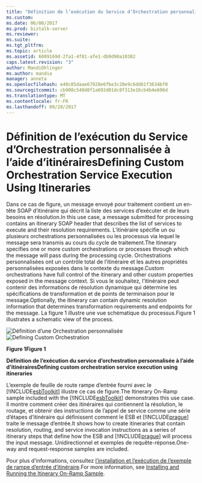 ```yaml
---
title: "Définition de l’exécution du Service d’Orchestration personnalisée à l’aide d’itinéraires | Documents Microsoft"
ms.custom: 
ms.date: 06/08/2017
ms.prod: biztalk-server
ms.reviewer: 
ms.suite: 
ms.tgt_pltfrm: 
ms.topic: article
ms.assetid: 6089169d-2fa1-4f81-afe1-db9d90a10382
caps.latest.revision: "3"
author: MandiOhlinger
ms.author: mandia
manager: anneta
ms.openlocfilehash: e40c85daae67928e6fbe3c20e9c6dd61f3634bf0
ms.sourcegitcommit: cb908c540d8f1a692d01dc8f313e16cb4b4e696d
ms.translationtype: MT
ms.contentlocale: fr-FR
ms.lasthandoff: 09/20/2017
---
```

# <a name="defining-custom-orchestration-service-execution-using-itineraries"></a><span data-ttu-id="fe457-102">Définition de l’exécution du Service d’Orchestration personnalisée à l’aide d’itinéraires</span><span class="sxs-lookup"><span data-stu-id="fe457-102">Defining Custom Orchestration Service Execution Using Itineraries</span></span>
<span data-ttu-id="fe457-103">Dans ce cas de figure, un message envoyé pour traitement contient un en-tête SOAP d’itinéraire qui décrit la liste des services d’exécuter et de leurs besoins en résolution.</span><span class="sxs-lookup"><span data-stu-id="fe457-103">In this use case, a message submitted for processing contains an itinerary SOAP header that describes the list of services to execute and their resolution requirements.</span></span> <span data-ttu-id="fe457-104">L’itinéraire spécifie un ou plusieurs orchestrations personnalisées ou les processus via lequel le message sera transmis au cours du cycle de traitement.</span><span class="sxs-lookup"><span data-stu-id="fe457-104">The itinerary specifies one or more custom orchestrations or processes through which the message will pass during the processing cycle.</span></span> <span data-ttu-id="fe457-105">Orchestrations personnalisées ont un contrôle total de l’itinéraire et les autres propriétés personnalisées exposées dans le contexte du message.</span><span class="sxs-lookup"><span data-stu-id="fe457-105">Custom orchestrations have full control of the itinerary and other custom properties exposed in the message context.</span></span> <span data-ttu-id="fe457-106">Si vous le souhaitez, l’itinéraire peut contenir des informations de résolution dynamique qui détermine les spécifications de transformation et de points de terminaison pour le message.</span><span class="sxs-lookup"><span data-stu-id="fe457-106">Optionally, the itinerary can contain dynamic resolution information that determines transformation requirements and endpoints for the message.</span></span> <span data-ttu-id="fe457-107">La figure 1 illustre une vue schématique du processus.</span><span class="sxs-lookup"><span data-stu-id="fe457-107">Figure 1 illustrates a schematic view of the process.</span></span>  
  
 <span data-ttu-id="fe457-108">![Définition d’une Orchestration personnalisée](../esb-toolkit/media/ch3-definingcustomorchestration.gif "Ch3-DefiningCustomOrchestration")</span><span class="sxs-lookup"><span data-stu-id="fe457-108">![Defining Custom Orchestration](../esb-toolkit/media/ch3-definingcustomorchestration.gif "Ch3-DefiningCustomOrchestration")</span></span>  
  
 <span data-ttu-id="fe457-109">**Figure 1**</span><span class="sxs-lookup"><span data-stu-id="fe457-109">**Figure 1**</span></span>  
  
 <span data-ttu-id="fe457-110">**Définition de l’exécution du service d’orchestration personnalisée à l’aide d’itinéraires**</span><span class="sxs-lookup"><span data-stu-id="fe457-110">**Defining custom orchestration service execution using itineraries**</span></span>  
  
 <span data-ttu-id="fe457-111">L’exemple de feuille de route rampe d’entrée fourni avec le [!INCLUDE[esbToolkit](../includes/esbtoolkit-md.md)] illustre ce cas de figure.</span><span class="sxs-lookup"><span data-stu-id="fe457-111">The Itinerary On-Ramp sample included with the [!INCLUDE[esbToolkit](../includes/esbtoolkit-md.md)] demonstrates this use case.</span></span> <span data-ttu-id="fe457-112">Il montre comment créer des itinéraires qui contiennent la résolution, le routage, et obtenir des instructions de l’appel de service comme une série d’étapes d’itinéraire qui définissent comment le ESB et [!INCLUDE[prague](../includes/prague-md.md)] traite le message d’entrée.</span><span class="sxs-lookup"><span data-stu-id="fe457-112">It shows how to create itineraries that contain resolution, routing, and service invocation instructions as a series of itinerary steps that define how the ESB and [!INCLUDE[prague](../includes/prague-md.md)] will process the input message.</span></span> <span data-ttu-id="fe457-113">Unidirectionnel et exemples de requête-réponse.</span><span class="sxs-lookup"><span data-stu-id="fe457-113">One-way and request-response samples are included.</span></span>  
  
 <span data-ttu-id="fe457-114">Pour plus d’informations, consultez [l’installation et l’exécution de l’exemple de rampe d’entrée d’itinéraire](../esb-toolkit/installing-and-running-the-itinerary-on-ramp-sample.md).</span><span class="sxs-lookup"><span data-stu-id="fe457-114">For more information, see [Installing and Running the Itinerary On-Ramp Sample](../esb-toolkit/installing-and-running-the-itinerary-on-ramp-sample.md).</span></span>